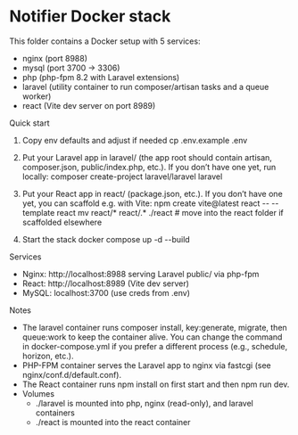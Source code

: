 # Notifier Docker stack

This folder contains a Docker setup with 5 services:
- nginx (port 8988)
- mysql (port 3700 -> 3306)
- php (php-fpm 8.2 with Laravel extensions)
- laravel (utility container to run composer/artisan tasks and a queue worker)
- react (Vite dev server on port 8989)

Quick start
1) Copy env defaults and adjust if needed
   cp .env.example .env

2) Put your Laravel app in laravel/ (the app root should contain artisan, composer.json, public/index.php, etc.). If you don’t have one yet, run locally:
   composer create-project laravel/laravel laravel

3) Put your React app in react/ (package.json, etc.). If you don’t have one yet, you can scaffold e.g. with Vite:
   npm create vite@latest react -- --template react
   mv react/* react/.* ./react  # move into the react folder if scaffolded elsewhere

4) Start the stack
   docker compose up -d --build

Services
- Nginx: http://localhost:8988 serving Laravel public/ via php-fpm
- React: http://localhost:8989 (Vite dev server)
- MySQL: localhost:3700 (use creds from .env)

Notes
- The laravel container runs composer install, key:generate, migrate, then queue:work to keep the container alive. You can change the command in docker-compose.yml if you prefer a different process (e.g., schedule, horizon, etc.).
- PHP-FPM container serves the Laravel app to nginx via fastcgi (see nginx/conf.d/default.conf).
- The React container runs npm install on first start and then npm run dev.
- Volumes
  - ./laravel is mounted into php, nginx (read-only), and laravel containers
  - ./react is mounted into the react container
